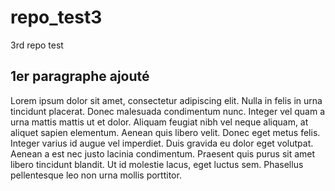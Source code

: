 # repo_test3
3rd repo test

## 1er paragraphe ajouté
Lorem ipsum dolor sit amet, consectetur adipiscing elit. Nulla in felis in urna tincidunt placerat. Donec malesuada condimentum nunc. Integer vel quam a urna mattis mattis ut et dolor. Aliquam feugiat nibh vel neque aliquam, at aliquet sapien elementum. Aenean quis libero velit. Donec eget metus felis. Integer varius id augue vel imperdiet. Duis gravida eu dolor eget volutpat. Aenean a est nec justo lacinia condimentum. Praesent quis purus sit amet libero tincidunt blandit. Ut id molestie lacus, eget luctus sem. Phasellus pellentesque leo non urna mollis porttitor.
